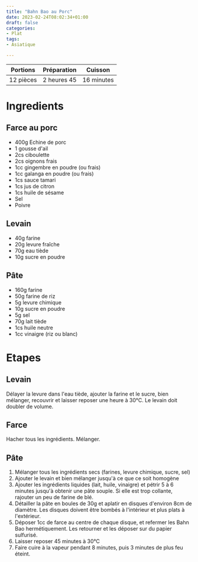 ```yaml
---
title: "Bahn Bao au Porc"
date: 2023-02-24T08:02:34+01:00
draft: false
categories:
- Plat
tags:
- Asiatique

---
```


| Portions  | Préparation | Cuisson    |
|-----------|-------------|------------|
| 12 pièces | 2 heures 45 | 16 minutes |

# Ingredients

## Farce au porc

- 400g Echine de porc
- 1 gousse d'ail
- 2cs ciboulette
- 2cs oignons frais
- 1cc gingembre en poudre (ou frais)
- 1cc galanga en poudre (ou frais)
- 1cs sauce tamari
- 1cs jus de citron
- 1cs huile de sésame
- Sel
- Poivre

## Levain

- 40g farine
- 20g levure fraîche
- 70g eau tiède
- 10g sucre en poudre

## Pâte

- 160g farine
- 50g farine de riz
- 5g levure chimique
- 10g sucre en poudre
- 5g sel
- 70g lait tiède
- 1cs huile neutre
- 1cc vinaigre (riz ou blanc)

# Etapes

## Levain

Délayer la levure dans l'eau tiède, ajouter la farine et le sucre, bien mélanger, recouvrir et laisser reposer une heure à 30°C. Le levain doit doubler de volume.

## Farce

Hacher tous les ingrédients. Mélanger.

## Pâte

1) Mélanger tous les ingrédients secs (farines, levure chimique, sucre, sel)
2) Ajouter le levain et bien mélanger jusqu'à ce que ce soit homogène
3) Ajouter les ingrédients liquides (lait, huile, vinaigre) et pétrir 5 à 6 minutes jusqu'à obtenir une pâte souple. Si elle est trop collante, rajouter un peu de farine de blé.
4) Détailler la pâte en boules de 30g et aplatir en disques d'environ 8cm de diamètre. Les disques doivent être bombés à l'intérieur et plus plats à l'extérieur.
5) Déposer 1cc de farce au centre de chaque disque, et refermer les Bahn Bao hermétiquement. Les retourner et les déposer sur du papier sulfurisé.
6) Laisser reposer 45 minutes à 30°C
7) Faire cuire à la vapeur pendant 8 minutes, puis 3 minutes de plus feu éteint.